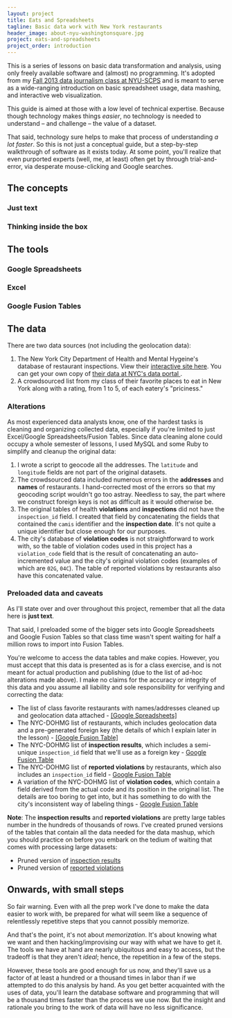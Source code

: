 ```yaml
---
layout: project
title: Eats and Spreadsheets
tagline: Basic data work with New York restaurants
header_image: about-nyu-washingtonsquare.jpg
project: eats-and-spreadsheets
project_order: introduction
---
```


This is a series of lessons on basic data transformation and analysis, using only freely available software and (almost) no programming. It's adopted from my [Fall 2013 data journalism class at NYU-SCPS](/class) and is meant to serve as a wide-ranging introduction on basic spreadsheet usage, data mashing, and interactive web visualization.

This guide is aimed at those with a low level of technical expertise. Because though technology makes things *easier*, no technology is needed to understand &ndash; and challenge &ndash; the value of a dataset.

That said, technology sure helps to make that process of understanding *a lot faster*. So this is not just a conceptual guide, but a step-by-step walkthrough of software as it exists today. At some point, you'll realize that even purported experts (well, me, at least) often get by through trial-and-error, via desperate mouse-clicking and Google searches.


## The concepts

### Just text

### Thinking inside the box


## The tools

### Google Spreadsheets

### Excel

### Google Fusion Tables


## The data

There are two data sources (not including the geolocation data): 

1. The New York City Department of Health and Mental Hygeine's database of restaurant inspections. View their [interactive site here](http://www.nyc.gov/html/doh/html/environmental/disclaimer.shtml). You can get your own copy of [their data at NYC's data portal ](https://data.cityofnewyork.us/Health/Restaurant-Inspection-Results/4vkw-7nck).
2. A crowdsourced list from my class of their favorite places to eat in New York along with a rating, from 1 to 5, of each eatery's "priciness." 

### Alterations

As most experienced data analysts know, one of the hardest tasks is cleaning and organizing collected data, especially if you're limited to just Excel/Google Spreadsheets/Fusion Tables. Since data cleaning alone could occupy a whole semester of lessons, I used MySQL and some Ruby to simplify and cleanup the original data:

1. I wrote a script to geocode all the addresses. The `latitude` and `longitude` fields are not part of the original datasets.
2. The crowdsourced data included numerous errors in the **addresses** and **names** of restaurants. I hand-corrected most of the errors so that my geocoding script wouldn't go too astray. Needless to say, the part where we construct foreign keys is not as difficult as it would otherwise be.
3. The original tables of health **violations** and **inspections** did not have the `inspection_id` field. I created that field by concatenating the fields that contained the `camis` identifier and the **inspection date**. It's not quite a unique identifier but close enough for our purposes.
4. The city's database of **violation codes** is not straightforward to work with, so the table of violation codes used in this project has a `violation_code` field that is the result of concatenating an auto-incremented value and the city's original violation codes (examples of which are `02G`, `04C`). The table of reported violations by restaurants also have this concatenated value.

### Preloaded data and caveats

As I'll state over and over throughout this project, remember that all the data here is **just text**.

That said, I preloaded some of the bigger sets into Google Spreadsheets and Google Fusion Tables so that class time wasn't spent waiting for half a million rows to import into Fusion Tables.

You're welcome to access the data tables and make copies. However, you must accept that this data is presented as is for a class exercise, and is not meant for actual production and publishing (due to the list of ad-hoc alterations made above). I make no claims for the accuracy or integrity of this data and you assume all liability and sole responsibility for verifying and correcting the data:

- The list of class favorite restaurants with names/addresses cleaned up and geolocation data attached - [[Google Spreadsheets]](TK)
- The NYC-DOHMG list of restaurants, which includes geolocation data and a pre-generated foreign key (the details of which I explain later in the lesson) - [[Google Fusion Table]](TK)
- The NYC-DOHMG list of **inspection results**, which includes a semi-unique `inspection_id` field that we'll use as a foreign key - [Google Fusion Table](TK)
- The NYC-DOHMG list of **reported violations** by restaurants, which also includes an `inspection_id` field - [Google Fusion Table](TK)
- A variation of the NYC-DOHMG list of **violation codes**, which contain a field derived from the actual code and its position in the original list. The details are too boring to get into, but it has something to do with the city's inconsistent way of labeling things - [Google Fusion Table](TK)

**Note**: The **inspection results** and **reported violations** are pretty large tables number in the hundreds of thousands of rows. I've created pruned versions of the tables that contain all the data needed for the data mashup, which you should practice on before you embark on the tedium of waiting that comes with processing large datasets:

- Pruned version of [inspection results](TK)
- Pruned version of [reported violations](TK)


## Onwards, with small steps

So fair warning. Even with all the prep work I've done to make the data easier to work with, be prepared for what will seem like a sequence of relentlessly repetitive steps that you cannot possibly memorize.

And that's the point, it's not about *memorization*. It's about knowing what we want and then hacking/improvising our way with what we have to get it. The tools we have at hand are nearly ubiquitous and easy to access, but the tradeoff is that they aren't *ideal*; hence, the repetition in a few of the steps.

However, these tools are good enough for us now, and they'll save us a factor of at least a hundred or a thousand times in labor than if we attempted to do this analysis by hand. As you get better acquainted with the uses of data, you'll learn the database software and programming that will be a thousand times faster than the process we use now. But the insight and rationale you bring to the work of data will have no less significance.



